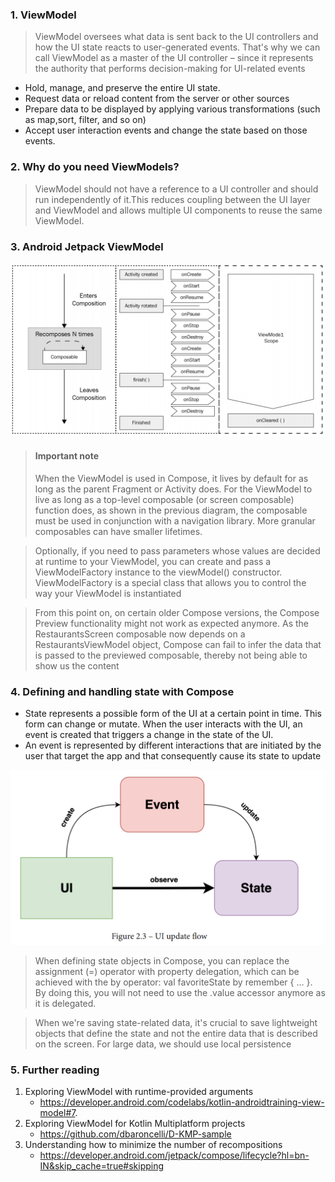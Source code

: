 ### 1. ViewModel

> ViewModel oversees what data is sent back to the UI controllers and how the UI state reacts to user-generated events. That's why we can call ViewModel as a master of the UI controller – since it represents the authority that performs decision-making for UI-related events

- Hold, manage, and preserve the entire UI state.
- Request data or reload content from the server or other sources
- Prepare data to be displayed by applying various transformations (such as map,sort, filter, and so on)
- Accept user interaction events and change the state based on those events.

### 2. Why do you need ViewModels?

> ViewModel should not have a reference to a UI controller and should run independently of it.This reduces coupling between the UI layer and ViewModel and allows multiple UI components to reuse the same ViewModel.

### 3. Android Jetpack ViewModel

![Figure 2.2 – The ViewModel's lifecycle in comparison to UI controller's lifecycle](./assets/image.png "Figure 2.2 – The ViewModel's lifecycle in comparison to UI controller's lifecycle")

> #### Important note
>
> When the ViewModel is used in Compose, it lives by default for as long as the parent Fragment or Activity does. For the ViewModel to live as long as a top-level composable (or screen composable) function does, as shown in the previous diagram, the composable must be used in conjunction with a navigation library. More granular composables can have smaller lifetimes.

> Optionally, if you need to pass parameters whose values are decided at runtime to your ViewModel, you can create and pass a ViewModelFactory instance to the viewModel() constructor. ViewModelFactory is a special class that allows you to control the way your ViewModel is instantiated

> From this point on, on certain older Compose versions, the Compose Preview functionality might not work as expected anymore. As the RestaurantsScreen composable now depends on a RestaurantsViewModel object, Compose can fail to infer the data that is passed to the previewed composable, thereby not being able to show us the content

### 4. Defining and handling state with Compose

- State represents a possible form of the UI at a certain point in time. This form can change or mutate. When the user interacts with the UI, an event is created that triggers a change
  in the state of the UI.
- An event is represented by different interactions that are initiated by the user that target the app and that consequently cause its state to update

![image.png](./assets/1670676199801-image.png)

> When defining state objects in Compose, you can replace the assignment (=) operator with property delegation, which can be achieved with the by operator: val favoriteState by remember { … }. By doing this, you will not need to use the .value accessor anymore as it is delegated.

> When we're saving state-related data, it's crucial to save lightweight objects that
> define the state and not the entire data that is described on the screen. For large
> data, we should use local persistence

### 5. Further reading

1. Exploring ViewModel with runtime-provided arguments
   * https://developer.android.com/codelabs/kotlin-androidtraining-view-model#7.
2. Exploring ViewModel for Kotlin Multiplatform projects
   * https://github.com/dbaroncelli/D-KMP-sample
3. Understanding how to minimize the number of recompositions
   * https://developer.android.com/jetpack/compose/lifecycle?hl=bn-IN&skip_cache=true#skipping
